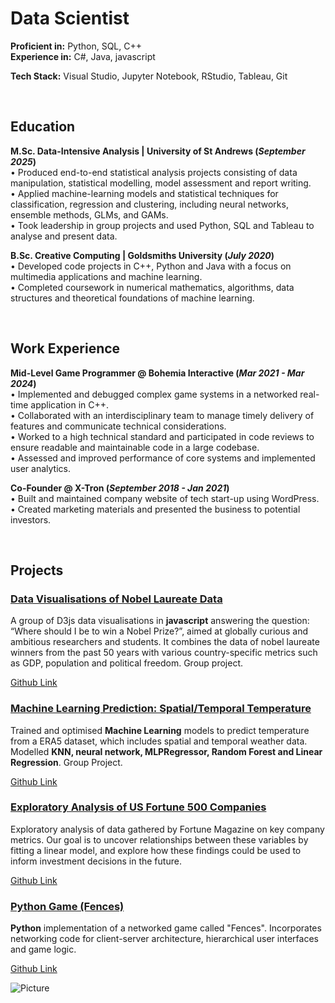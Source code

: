 
# Data Scientist

**Proficient in:**   Python, SQL, C++<br>
**Experience in:**   C#, Java, javascript<br>

**Tech Stack:**   Visual Studio, Jupyter Notebook, RStudio, Tableau, Git

<br>

## Education
**M.Sc. Data-Intensive Analysis | University of St Andrews (_September 2025_)**<br>
• Produced end-to-end statistical analysis projects consisting of data manipulation, statistical modelling, model assessment and report writing.<br>
• Applied machine-learning models and statistical techniques for classification, regression and clustering, including neural networks, ensemble methods, GLMs, and GAMs.<br>
• Took leadership in group projects and used Python, SQL and Tableau to analyse and present data.

**B.Sc. Creative Computing | Goldsmiths University (_July 2020_)**<br>
• Developed code projects in C++, Python and Java with a focus on multimedia applications and machine learning.<br>
• Completed coursework in numerical mathematics, algorithms, data structures and theoretical foundations of machine learning.<br>

<br>

## Work Experience

**Mid-Level Game Programmer @ Bohemia Interactive (_Mar 2021 - Mar 2024_)**<br>
• Implemented and debugged complex game systems in a networked real-time application in C++.<br>
• Collaborated with an interdisciplinary team to manage timely delivery of features and communicate technical considerations.<br>
• Worked to a high technical standard and participated in code reviews to ensure readable and maintainable code in a large codebase.<br>
• Assessed and improved performance of core systems and implemented user analytics.


**Co-Founder @ X-Tron (_September 2018 - Jan 2021_)**<br>
• Built and maintained company website of tech start-up using WordPress.<br>
• Created marketing materials and presented the business to potential investors.

<br>

## Projects
### [Data Visualisations of Nobel Laureate Data](https://larsbrestrich.github.io/DataVisualisation_NobelLaureates/)<br>

A group of D3js data visualisations in **javascript** answering the question: “Where should I be to win a Nobel Prize?”, aimed at globally curious and ambitious researchers and students. It combines the data of nobel laureate winners from the past 50 years with various country-specific metrics such as GDP, population and political freedom. Group project.

[Github Link](https://github.com/larsbrestrich/DataVisualisation_NobelLaureates)<br>

### [Machine Learning Prediction: Spatial/Temporal Temperature](https://mozilla.github.io/pdf.js/web/viewer.html?file=https://raw.githubusercontent.com/larsbrestrich/MachineLearning_SpatialTemperaturePrediction/main/ID5059%20Report.pdf)<br>

Trained and optimised **Machine Learning** models to predict temperature from a ERA5 dataset, which includes spatial and temporal weather data. Modelled **KNN, neural network, MLPRegressor, Random Forest and Linear Regression**. Group Project.

[Github Link](https://github.com/larsbrestrich/MachineLearning_SpatialTemperaturePrediction)<br>

### [Exploratory Analysis of US Fortune 500 Companies](https://larsbrestrich.github.io/AnalysisReport_Fortune500/)<br>

Exploratory analysis of data gathered by Fortune Magazine on key company metrics. Our goal is to uncover relationships between these variables by fitting a linear model, and explore how these findings could be used to inform investment decisions in the future.

 [Github Link](https://github.com/larsbrestrich/AnalysisReport_Fortune500)<br>

### [Python Game (Fences)](https://mozilla.github.io/pdf.js/web/viewer.html?file=https://raw.githubusercontent.com/larsbrestrich/PythonProject_Fences/main/ID5059%20Report.pdf)<br>

**Python** implementation of a networked game called "Fences". Incorporates networking code for client-server architecture, hierarchical user interfaces and game logic.

[Github Link](https://github.com/larsbrestrich/PythonProject_Fences)<br>


![Picture](/assets/img/eeg_band_discovery.jpeg)
